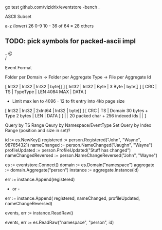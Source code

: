 go test github.com/vizidrix/eventstore -bench .

 ASCII Subset

a-z (lower)		26
0-9 			10
					- 36 of 64 = 28 others

TODO: pick symbols for packed-ascii impl
-
_
@
\
/




  Event Format

Folder per Domain
	-> Folder per Aggregate Type
		-> File per Aggregate Id


[ Int32 | Int32 | Int32                 		| byte[] ]
[ Int32 | Int32 | Byte	     | 3 Byte  			| byte[] ]
[ CRC	| TS	| TypeType   | LEN 4084 MAX		| DATA	 ]

* Limit max len to 4096 - 12 to fit entry into 4kb page size




[ Int32 | Int32 | 2xInt64 							| Int32 | byte[] ]
[ CRC	| TS	| Domain 30 bytes + Type 2 bytes    | LEN 	| DATA	 ]
[ 		| 		| 20 packed char + 256 indexed ids	| 		|		 ]



Query by TS Range
Qeury by Namespace/EventType Set
Query by Index Range (position and size in set)?

id := es.NewKey()
registered := person.Registered("John", "Wayne", 987654321)
nameChanged := person.NameChanged("Jaughn", "Wayne")
profileUpdated := person.ProfileUpdated("Stuff has changed")
nameChangedReversed := person.NameChangeReversed("John", "Wayne")

es := eventstore.Connect()
domain := es.Domain("namespace")
aggregate := domain.Aggregate("person")
instance := aggregate.Instance(id)

err := instance.Append(registered)

- or -

err := instance.Append(
	registered,
	nameChanged,
	profileUpdated,
	nameChangeReversed)

events, err := instance.ReadRaw()


events, err := es.ReadRaw("namespace", "person", id)





